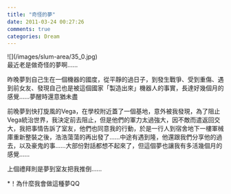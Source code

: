 ```yaml
---
title: "奇怪的夢"
date: 2011-03-24 00:27:26
comments: true
categories: Dream
---
```

<p>![](/images/slum-area/35_0.jpg)<br />最近老是做奇怪的夢啊&hellip;&hellip;</p><p>昨晚夢到自己生在一個機器的國度，從平靜的過日子，到發生戰爭、受到重傷、遇到前女友、發現自己也是被這個國家「製造出來」機器人的事實，長達好幾個月的感覺&hellip;&hellip;夢醒時還意猶未盡</p><p>前晚夢到快打旋風的Vega，在學校附近蓋了一個基地，意外被我發現，為了阻止Vega統治世界，我決定前去阻止，但是他們的軍力太過強大，因不敵而遣返回交大，我把事情告訴了室友，他們也同意我的行動，於是一行人到宿舍地下一樓軍械庫重新整裝之後，浩浩蕩蕩的再出發了&hellip;&hellip;中途有遇到隆，他還跟我們分享他的過去，以及豪鬼的事&hellip;&hellip;大部份對話都想不起來了，但這個夢也讓我有多活幾個月的感覺&hellip;&hellip;</p><p>上個禮拜則是夢到室友把我推倒&hellip;&hellip;</p><p>*！為什麼我會做這種夢QQ</p>
